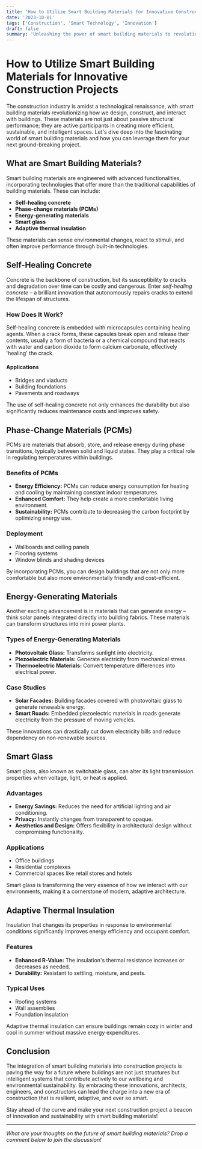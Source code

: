```yaml
---
title: 'How to Utilize Smart Building Materials for Innovative Construction Projects'
date: '2023-10-01'
tags: ['Construction', 'Smart Technology', 'Innovation']
draft: false
summary: 'Unleashing the power of smart building materials to revolutionize the construction industry and create more efficient, sustainable, and intelligent structures.'
---
```


# How to Utilize Smart Building Materials for Innovative Construction Projects

The construction industry is amidst a technological renaissance, with smart building materials revolutionizing how we design, construct, and interact with buildings. These materials are not just about passive structural performance; they are active participants in creating more efficient, sustainable, and intelligent spaces. Let's dive deep into the fascinating world of smart building materials and how you can leverage them for your next ground-breaking project.

## What are Smart Building Materials?

Smart building materials are engineered with advanced functionalities, incorporating technologies that offer more than the traditional capabilities of building materials. These can include:

- **Self-healing concrete**
- **Phase-change materials (PCMs)**
- **Energy-generating materials**
- **Smart glass**
- **Adaptive thermal insulation**

These materials can sense environmental changes, react to stimuli, and often improve performance through built-in technologies.

## Self-Healing Concrete

Concrete is the backbone of construction, but its susceptibility to cracks and degradation over time can be costly and dangerous. Enter *self-healing concrete* – a brilliant innovation that autonomously repairs cracks to extend the lifespan of structures.

### How Does It Work?

Self-healing concrete is embedded with microcapsules containing healing agents. When a crack forms, these capsules break open and release their contents, usually a form of bacteria or a chemical compound that reacts with water and carbon dioxide to form calcium carbonate, effectively 'healing' the crack.

#### Applications

- Bridges and viaducts
- Building foundations
- Pavements and roadways

The use of self-healing concrete not only enhances the durability but also significantly reduces maintenance costs and improves safety.

## Phase-Change Materials (PCMs)

PCMs are materials that absorb, store, and release energy during phase transitions, typically between solid and liquid states. They play a critical role in regulating temperatures within buildings.

### Benefits of PCMs

- **Energy Efficiency:** PCMs can reduce energy consumption for heating and cooling by maintaining constant indoor temperatures.
- **Enhanced Comfort:** They help create a more comfortable living environment.
- **Sustainability:** PCMs contribute to decreasing the carbon footprint by optimizing energy use.

### Deployment

- Wallboards and ceiling panels
- Flooring systems
- Window blinds and shading devices

By incorporating PCMs, you can design buildings that are not only more comfortable but also more environmentally friendly and cost-efficient.

## Energy-Generating Materials

Another exciting advancement is in materials that can generate energy – think solar panels integrated directly into building fabrics. These materials can transform structures into mini power plants.

### Types of Energy-Generating Materials

- **Photovoltaic Glass:** Transforms sunlight into electricity.
- **Piezoelectric Materials:** Generate electricity from mechanical stress.
- **Thermoelectric Materials:** Convert temperature differences into electrical power.

### Case Studies

- **Solar Facades:** Building facades covered with photovoltaic glass to generate renewable energy.
- **Smart Roads:** Embedded piezoelectric materials in roads generate electricity from the pressure of moving vehicles.

These innovations can drastically cut down electricity bills and reduce dependency on non-renewable sources.

## Smart Glass

Smart glass, also known as switchable glass, can alter its light transmission properties when voltage, light, or heat is applied.

### Advantages

- **Energy Savings:** Reduces the need for artificial lighting and air conditioning.
- **Privacy:** Instantly changes from transparent to opaque.
- **Aesthetics and Design:** Offers flexibility in architectural design without compromising functionality.

### Applications

- Office buildings
- Residential complexes
- Commercial spaces like retail stores and hotels

Smart glass is transforming the very essence of how we interact with our environments, making it a cornerstone of modern, adaptive architecture.

## Adaptive Thermal Insulation

Insulation that changes its properties in response to environmental conditions significantly improves energy efficiency and occupant comfort.

### Features

- **Enhanced R-Value:** The insulation's thermal resistance increases or decreases as needed.
- **Durability:** Resistant to settling, moisture, and pests.

### Typical Uses

- Roofing systems
- Wall assemblies
- Foundation insulation

Adaptive thermal insulation can ensure buildings remain cozy in winter and cool in summer without massive energy expenditures.

## Conclusion

The integration of smart building materials into construction projects is paving the way for a future where buildings are not just structures but intelligent systems that contribute actively to our wellbeing and environmental sustainability. By embracing these innovations, architects, engineers, and constructors can lead the charge into a new era of construction that is resilient, adaptive, and ever so smart.

Stay ahead of the curve and make your next construction project a beacon of innovation and sustainability with smart building materials!

---

*What are your thoughts on the future of smart building materials? Drop a comment below to join the discussion!*